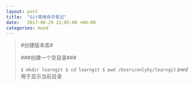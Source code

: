 ```yaml
---
layout: post
title:  "Git常用命令笔记"
date:   2017-06-29 22:05:00 +00:00
categories: mood
---
```


> #创建版本库#
>
> ###创建一个空目录###
>
>`$ mkdir learngit
>$ cd learngit
>$ pwd
>/Users/onlyhy/learngit`
> *pwd*
> 用于显示当前目录

